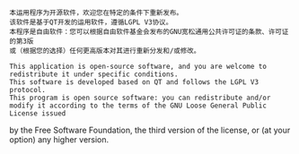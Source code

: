 	本运用程序为开源软件，欢迎您在特定的条件下重新发布。
	该软件是基于QT开发的运用软件，遵循LGPL V3协议。
	本程序是自由软件：您可以根据自由软件基金会发布的GNU宽松通用公共许可证的条款、许可证的第3版
	或（根据您的选择）任何更高版本对其进行重新分发和/或修改。
	
	This application is open-source software, and you are welcome to redistribute it under specific conditions.
	This software is developed based on QT and follows the LGPL V3 protocol.
	This program is open source software: you can redistribute and/or modify it according to the terms of the GNU Loose General Public License issued 
by the Free Software Foundation, the third version of the license, or (at your option) any higher version.